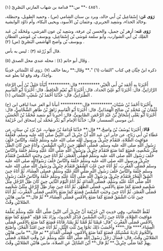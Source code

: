 ٤٨٥٦ -** س:** قدامة بن شهاب المازني البَصْرِيّ (١) .

**رَوَى عَن:** إِسْمَاعِيل بْن أَبي خالد، وبرد بن سنان الشامي (س) ، وحميد الطويل، وحنظلة، وخالد الحذاء، وسَعِيد الجريري، وعثمان بْن الأسود، ويحيى البكاء، وأم دَاوُد الوابشية.

**رَوَى عَنه:** أزهر بْن جميل، والحسن بْن عرفة، وسَعِيد بْن عون القرشي، ومُحَمَّد بْن عَبد المَلِك بْن أَبي الشوارب، وأبو سلمة مُوسَى بْن إِسْمَاعِيل، ويوسف بْن مُوسَى القطان ويوسف بْن واضح الهاشمي البَصْرِيّ (س) (٢) .

قال أَبُو زُرْعَة (٣) : ليس به بأس.

وَقَال أبو حاتم (٤) : محله عندي محل الصدق (٥) .

ذكره ابنُ حِبَّان فِي كتاب "الثقات (٦) "،** وَقَال:** ربما خالف (٧) .رَوَى لَهُ النَّسَائي حَدِيثًا واحِدًا، وقد وقع لنا بعلو عنه.

أَخْبَرَنَا بِهِ أَحْمَد بْن أَبي الْخَيْرِ،********** قال:********** أَنْبَأَنَا خَلِيلُ بْنُ أَبي الرَّجَاءِ الرَّارَانِيُّ، قال: أَخْبَرَنَا أَبُو عَلِيّ الحداد، قال: أَخْبَرَنَا أَبُو نُعَيْمٍ الْحَافِظُ، قال: أَخْبَرَنَا أَبُو الْقَاسِمِ الطَّبَرَانِيُّ، قال: حَدَّثَنَا أَحْمَدُ بْنُ شُعَيْبٍ النَّسَائي (١) .

(ح) وأَخْبَرَنَا أَحْمَدُ بْنُ شَيْبَانَ،********** قال:********** أنبأنا أبو العز عبدا لباقي ابن عُثْمَانَ بْنِ مُحَمَّدِ بْنِ صَالِحٍ الْهَمَذَانِيُّ، قال: أَخْبَرَنَا أَبُو الْقَاسِمِ زَاهِرُ بْنُ طَاهِرٍ الشَّحَّامِيُّ، قال: أَخْبَرَنَا أَبُو يَعْلَى إِسْحَاقُ بْنُ عَبْدِ الرَّحْمَنِ الصَّابِونِيُّ، قال: أخبرنا أَبُو سَعِيد مُحَمَّدُ بْنُ الْحُسَيْنِ ابن موسى السمسار، قال: حَدَّثَنَا الإمام أَبُو بَكْر مُحَمَّد بْن إسحاق ابن خُزَيْمَةَ.

**قَالا:** أَخْبَرَنَا يُوسُفُ بْنُ واضِحٌ،** قال:** حَدَّثَنَا قُدَامَةُ بْنُ شِهَابٍ، عَنْ بُرْدِ بْنِ سِنَانٍ، عن عَطَاءِ بْنِ أَبي رَبَاحٍ، عن جابر ابن عَبد اللَّهِ أَنَّ جِبْرِيلَ أَتَى النَّبِيُّ صلى الله عليه وسلم، فَعَلَّمَهُ مَوَاقِيتَ الصَّلاةِ، فَتَقَدَّمَ جِبْرِيلُ ورسول الله صلى الله عليه وسَلَّمَ خَلْفَهُ، والنَّاسُ خَلْفَ رَسُولِ اللَّهِ صلى الله عليه وسلم، فَصَلَّى الظُّهْرَ حِينَ زَالَتِ الشَّمْسُ، وأَتَاهُ حِينَ كَانَ الظِّلُ مِثْلَ شَخْصِهِ، فَصَنَعَ كَمَا صَنَعَ فَتَقَدَّمَ جِبْرِيلُ ورَسُولُ اللَّهِ صَلَّى اللَّهُ عَلَيْهِ وسَلَّمَ خَلْفَهُ والنَّاسُ خَلْفَ رَسُول اللَّهِ صلى الله عليه وسَلَّمَ فَصَلَّى الْعَصْرَ، ثُمَّ أَتَاهُ حِينَ وجَبَتِ الشَّمْسُ فَتَقَدَّمَ جِبْرِيلُ ورسول الله صلى الله عليه وسَلَّمَ خَلْفَهُ والنَّاسُ خَلْفَ رَسُولِاللَّهِ صلى الله عليه وسلم فَصَلَّى الْمَغْرِبَ، ثُمَّ أَتَاهُ حِينَ غَابَ الشَّفَقُ فَتَقَدَّمَ جِبْرِيلُ ورَسُول اللَّهِ صلى الله عليه وسلم خَلْفَهُ والنَّاسُ خَلْفَ رَسُولِ اللَّهِ صَلَّى اللَّهُ عَلَيْهِ وسَلَّمَ، فصلى الْعِشَاءَ، ثُمَّ أَتَاهُ حِينَ انْشَقَّ الْفَجْرُ فَتَقَدَّمَ جِبْرِيلُ ورَسُولُ اللَّهِ صَلَّى اللَّهُ عَلَيْهِ وسَلَّمَ خَلْفَهُ والنَّاسُ خَلْفَ رَسُولِ اللَّهِ صَلَّى اللَّهُ عَلَيْهِ وسَلَّمَ، فَصَلَّى الْغَدَاةَ، ثُمَّ أَتَاهُ الْيَوْمَ الثَّانِي حِينَ كَانَ ظِلُّ الرَّجُلِ مِثْلَ شَخْصِهِ فَصَنَعَ كَمَا صَنَعَ بِالأَمْسِ، فَصَلَّى الظُّهْرَ، ثُمَّ أَتَاهُ حِينَ صَارَ ظِلُّ الرَّجُلِ مِثْلَيْ شَخْصِهِ فَصَلَّى الْعَصْرَ، ثُمَّ أَتَاهُ حِينَ وجَبَتِ الشَّمْسُ فَصَنَعَ كَمَا صَنَعَ بِالأَمْسِ فَصَلَّى الْمَغْرِبَ، ثُمَّ أَتَاهُ حِينَ غَابَ الشَّفَقُ فَصَنَعَ كَمَا صَنَعَ بِالأَمْسِ فَصَلَّى الْعِشَاءَ،** ثُمَّ قال:** مابين هَاتَيْنِ الصَّلاتَيْنِ وقْتٌ.

لَفْظُ النَّسَائي، وفِي حَدِيثِ ابْنِ خُزَيْمَةَ أَنَّ جِبْرِيلَ أَتَى النَّبِيَّ صَلَّى اللَّهُ عَلَيْهِ وسَلَّمَ يُعَلِّمَهُ مَوَاقِيتَ الصَّلاةِ، فَأَتَاهُ حِينَ زَالَتِ الشَّمْسُ فَذَكَرَ الْحَدِيثَ، وزَادَ بَعْدَ قَوْلِهِ "فَصَنَعَ كَمَا صَنَعَ بِالأَمْسِ فَصَلَّى الْمَغْرِبَ "قال: فَنِمْنَا ثُمَّ قُمْنَا ثُمَّ نِمْنَا، فَأَتَاهُ فَصَنَعَ كَمَا صَنَعَ بِالأَمْسِ فَصَلَّى الْعِشَاءَ،**** قال:**** وأَحْسَبُ ذَلِكَ نَحْوًا مِنْ ثُلُثِ اللَّيْلِ، ثُمَّ أَتَاهُ حِينَ امْتَدَّ الْفَجْرُ، وأَصْبَحَ والنُّجُومُ بَادِيَةً مُشْتَبِكَةً، فَصَنَعَ كَمَا صَنَعَ بِالأَمْسِ، فَصَلَّى الْغَدَاةَ،** ثم قال:** مابين هَاتَيْنِ الصَّلاتَيْنِ وقْتٌ. قال: فَسَأَلَ رَجُلٌ رَسُولَ اللَّهِ صَلَّى اللَّهُ عَلَيْهِ وسَلَّمَ عَنْ وقْتِ الصَّلاةِ. فَصَلَّى بِهِمْ كَمَا صَلَّى جِبْرِيلُ،** ثُمَّ قال:** أَيْنَ السَّائِلُ عَنِ الصلاة، مابين هَاتَيْنِ الصَّلاتَيْنِ وقْتٌ.